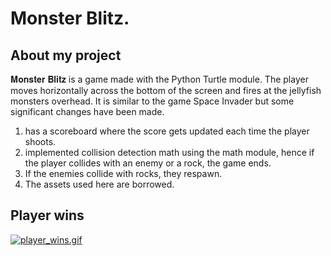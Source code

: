 # Monster Blitz.




## About my project
<p>𝐌𝐨𝐧𝐬𝐭𝐞𝐫 𝐁𝐥𝐢𝐭𝐳 is a game made with the Python Turtle module. The player moves horizontally across the bottom of the screen and fires at the jellyfish monsters overhead. It is similar to the game Space Invader but some significant changes have been made.</p>
<ol>
    <li>has a scoreboard where the score gets updated each time the player shoots.</li>
    <li>implemented collision detection math using the math module, hence if the player collides with an enemy or a rock, the game ends.</li>
    <li> If the enemies collide with rocks, they respawn.</li>
    <li>The assets used here are borrowed.</li>
</ol>

<h2>Player wins</h2>

[![player_wins.gif](https://s10.gifyu.com/images/player_wins.gif)](https://gifyu.com/image/S2awS)